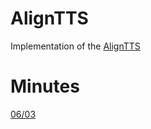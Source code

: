 # AlignTTS
Implementation of the [AlignTTS](https://arxiv.org/abs/2003.01950)

# Minutes
[06/03](https://docs.google.com/presentation/d/16dwDcp_hcn4mpmBYnBHqx6ibeAM-tNJ494buLPHPnu8/edit?usp=sharing)
